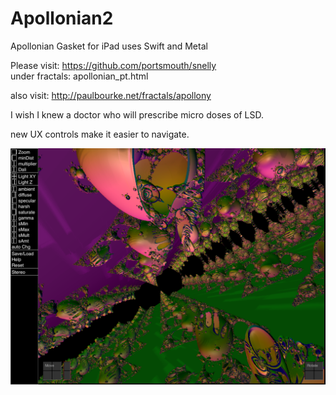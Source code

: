# Apollonian2
Apollonian Gasket for iPad uses Swift and Metal

Please visit:  https://github.com/portsmouth/snelly  \
under fractals: apollonian_pt.html

also visit: http://paulbourke.net/fractals/apollony  

I wish I knew a doctor who will prescribe micro doses of LSD.

new UX controls make it easier to navigate.

![Screenshot](screenshot.png)
